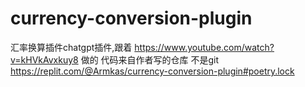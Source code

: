# currency-conversion-plugin
汇率换算插件chatgpt插件,跟着 https://www.youtube.com/watch?v=kHVkAvxkuy8 做的
代码来自作者写的仓库 不是git https://replit.com/@Armkas/currency-conversion-plugin#poetry.lock
